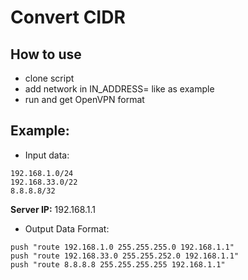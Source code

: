 Convert CIDR
=========

How to use
------------
* clone script
* add network in IN_ADDRESS= like as example 
* run and get OpenVPN format

Example:
------------
* Input data:
```
192.168.1.0/24
192.168.33.0/22
8.8.8.8/32
```
**Server IP:** 192.168.1.1
* Output Data Format:
```
push "route 192.168.1.0 255.255.255.0 192.168.1.1"
push "route 192.168.33.0 255.255.252.0 192.168.1.1"
push "route 8.8.8.8 255.255.255.255 192.168.1.1"
```